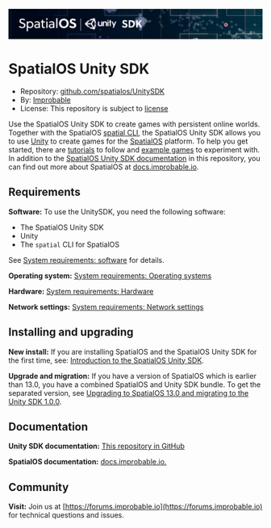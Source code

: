 ![SpatialOS Unity SDK documentation](docs/assets/unity-sdk-header.png)

# SpatialOS Unity SDK

* Repository: [github.com/spatialos/UnitySDK](https://github.com/spatialos/UnitySDK)
* By: [Improbable](https://improbable.io/)
* License: This repository is subject to [license](LICENSE.md)

Use the SpatialOS Unity SDK to create games with persistent online worlds.
Together with the SpatialOS [spatial CLI](https://docs.improbable.io/reference/13.0/shared/spatial-cli-introduction), the SpatialOS Unity SDK
allows you to use [Unity](https://www.unity3d.com) to create games for the [SpatialOS](https://improbable.io/games) platform.
To help you get started, there are [tutorials](docs/tutorials/learning-resources.md) to follow and [example games](docs/repositories.md) to
experiment with.  In addition to the [SpatialOS Unity SDK documentation](docs/start-here-table-of-contents.md) in this repository,  you can find out more about
SpatialOS at [docs.improbable.io](https://docs.improbable.io).

## Requirements
**Software:**
To use the UnitySDK, you need the following software:
* The SpatialOS Unity SDK
* Unity
* The `spatial` CLI for SpatialOS

See [System requirements: software](docs/get-started/requirements.md#software) for details.

**Operating system:** [System requirements: Operating systems](docs/get-started/requirements.md#system-requirements#software)

**Hardware:** [System requirements: Hardware](docs/get-started/requirements.md#hardware)

**Network settings:** [System requirements: Network settings](docs/get-started/requirements.md#network-settings)

## Installing and upgrading
**New install:** If you are installing SpatialOS and the SpatialOS Unity SDK for the first time, see:
[Introduction to the SpatialOS Unity SDK](docs/introduction.md).

**Upgrade and migration:** If you have a version of SpatialOS which is earlier than 13.0, you have a combined SpatialOS and Unity SDK bundle.
To get the separated version, see [Upgrading to SpatialOS 13.0 and migrating to the Unity SDK 1.0.0](docs/migration.md).

## Documentation
**Unity SDK documentation:** [This repository in GitHub](docs/start-here-table-of-contents.md)

**SpatialOS documentation:** [docs.improbable.io.](https://docs.improbable.io.)

## Community
**Visit:** Join us at [https://forums.improbable.io](https://forums.improbable.io) for technical questions and issues.
